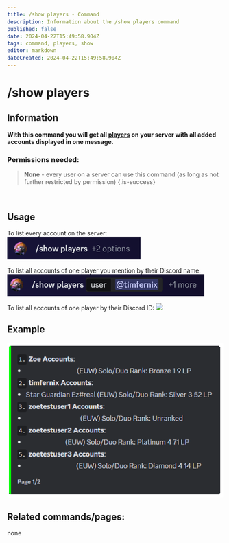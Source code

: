 ```yaml
---
title: /show players - Command
description: Information about the /show players command
published: false
date: 2024-04-22T15:49:58.904Z
tags: command, players, show
editor: markdown
dateCreated: 2024-04-22T15:49:58.904Z
---
```


# /show players
## Information
**With this command you will get all [players](/en/terms/player) on your server with all added accounts displayed in one message.**
<br>

### Permissions needed:
>**None** - every user on a server can use this command (as long as not further restricted by permission) {.is-success}

<br>

## Usage
To list every account on the server:
![](/en_/en_show_players_all.png)
<br>

To list all accounts of one player you mention by their Discord name:
![](/en_/en_show_players_user.png)
<br>

To list all accounts of one player by their Discord ID:
![](/en_/en_show_players_id.png)
<br>
 
## Example
![](/en_/en_show_players_list.png)
<br>
 
## Related commands/pages:
none